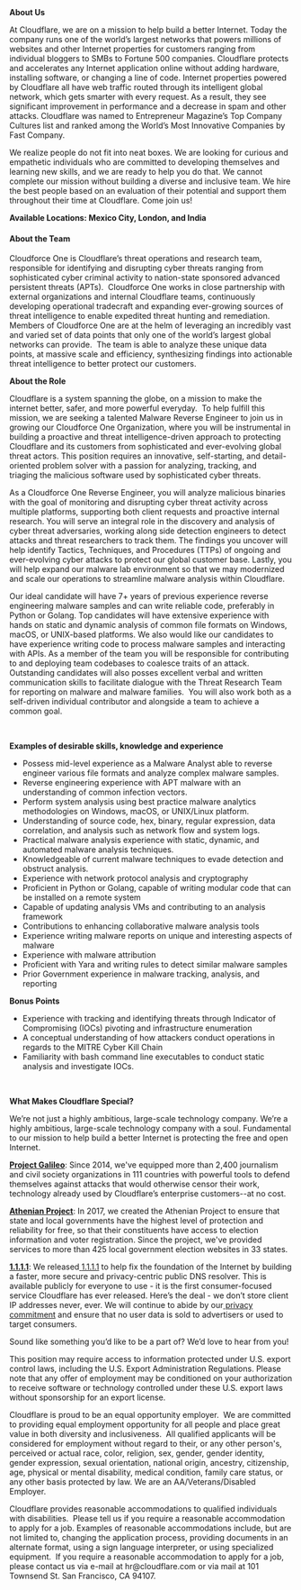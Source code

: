 <div class="content-intro">
	<div><strong>About Us</strong></div>
	<div>
		<p>At Cloudflare, we are on a mission to help build a better Internet. Today the company runs one of the world’s largest networks that powers millions of websites and other Internet properties for customers ranging from individual bloggers to SMBs to Fortune 500 companies. Cloudflare protects and accelerates any Internet application online without adding hardware, installing software, or changing a line of code. Internet properties powered by Cloudflare all have web traffic routed through its intelligent global network, which gets smarter with every request. As a result, they see significant improvement in performance and a decrease in spam and other attacks. Cloudflare was named to Entrepreneur Magazine’s Top Company Cultures list and ranked among the World’s Most Innovative Companies by Fast Company.&nbsp;</p>
		<p><span style="font-weight: 400;">We realize people do not fit into neat boxes. We are looking for curious and empathetic individuals who are committed to developing themselves and learning new skills, and we are ready to help you do that. We cannot complete our mission without building a diverse and inclusive team. We hire the best people based on an evaluation of their potential and support them throughout their time at Cloudflare. Come join us!&nbsp;</span></p>
	</div>
</div>
<p><strong>Available Locations: Mexico City, London, and India</strong></p>
<h4 id="MalwareReverseEngineer-AbouttheTeam"><strong>About the Team</strong></h4>
<p>Cloudforce One is Cloudflare’s threat operations and research team, responsible for identifying and disrupting cyber threats ranging from sophisticated cyber criminal activity to nation-state sponsored advanced persistent threats (APTs).&nbsp; Cloudforce One works in close partnership with external organizations and internal Cloudflare teams, continuously developing operational tradecraft and expanding ever-growing sources of threat intelligence to enable expedited threat hunting and remediation.&nbsp; Members of Cloudforce One are at the helm of leveraging an incredibly vast and varied set of data points that only one of the world’s largest global networks can provide.&nbsp; The team is able to analyze these unique data points, at massive scale and efficiency, synthesizing findings into actionable threat intelligence to better protect our customers.</p>
<p><strong>About the Role</strong></p>
<p>Cloudflare is a system spanning the globe, on a mission to make the internet better, safer, and more powerful everyday.&nbsp; To help fulfill this mission, we are seeking a talented Malware Reverse Engineer to join us in growing our Cloudforce One Organization, where you will be instrumental in building a proactive and threat intelligence-driven approach to protecting Cloudflare and its customers from sophisticated and ever-evolving global threat actors. This position requires an innovative, self-starting, and detail-oriented problem solver with a passion for analyzing, tracking, and triaging&nbsp;the malicious software used by&nbsp;sophisticated cyber threats.</p>
<p>As a Cloudforce One Reverse Engineer, you will analyze malicious binaries with the goal of&nbsp;monitoring and disrupting&nbsp;cyber threat activity&nbsp;across multiple platforms, supporting both client requests and proactive internal research.&nbsp;You will serve an integral role in the&nbsp;discovery and analysis of cyber threat adversaries, working along side detection engineers&nbsp;to detect attacks&nbsp;and threat researchers to track them.&nbsp;The findings you uncover&nbsp;will help identify Tactics, Techniques, and Procedures (TTPs) of ongoing and ever-evolving cyber attacks to protect our global customer base. Lastly, you will help expand our malware lab environment&nbsp;so that we may modernized and scale our operations to streamline malware analysis within Cloudflare.</p>
<p>Our ideal candidate will have 7+ years of previous experience reverse engineering malware samples&nbsp;and can write reliable code, preferably in Python or Golang. Top&nbsp;candidates will have extensive experience with hands on static and dynamic analysis of common file formats on Windows, macOS, or UNIX-based platforms.&nbsp;We also would like our candidates to have experience writing code to process malware samples and interacting with APIs.&nbsp;As a member of the team you&nbsp;will be responsible for&nbsp;contributing to and deploying team codebases to coalesce traits of an attack. Outstanding candidates will also posses excellent verbal and written communication skills to facilitate dialogue with the Threat Research Team for reporting on malware and malware families.&nbsp; You will also work both as a self-driven individual contributor and alongside a team to achieve a common goal.&nbsp;</p>
<p>&nbsp;</p>
<p><strong>Examples of desirable skills, knowledge and experience</strong></p>
<ul>
	<li>Possess mid-level experience as a Malware Analyst able&nbsp;to reverse engineer various file formats and analyze complex malware samples.</li>
	<li>Reverse engineering experience with APT malware with an understanding of common infection vectors.</li>
	<li>Perform system analysis using best practice malware analytics methodologies on Windows, macOS, or UNIX/Linux platform.</li>
	<li>Understanding of source code, hex, binary, regular expression, data correlation, and analysis such as network flow and system logs.</li>
	<li>Practical malware analysis experience with static, dynamic, and automated malware analysis techniques.</li>
	<li>Knowledgeable of current malware techniques to evade detection and obstruct analysis.</li>
	<li>Experience with network protocol analysis and cryptography</li>
	<li>Proficient in Python or Golang, capable of writing modular code that can be installed on a remote system</li>
	<li>Capable of updating analysis VMs and contributing to an analysis framework</li>
	<li>Contributions to&nbsp;enhancing collaborative malware analysis tools</li>
	<li>Experience writing malware reports on unique and interesting aspects of malware</li>
	<li>Experience with malware attribution</li>
	<li>Proficient with Yara and writing rules to detect similar malware samples</li>
	<li>Prior Government experience in malware tracking, analysis, and reporting</li>
</ul>
<p><strong>Bonus Points</strong></p>
<ul>
	<li>Experience with tracking and identifying threats through Indicator of Compromising (IOCs) pivoting and infrastructure enumeration&nbsp;</li>
	<li>A conceptual understanding of how attackers conduct operations in regards to the MITRE Cyber Kill Chain</li>
	<li>Familiarity with bash command line executables to conduct static analysis and investigate IOCs.</li>
</ul>
<p>&nbsp;</p>
<div class="content-conclusion">
	<p><strong>What Makes Cloudflare Special?</strong></p>
	<p><span style="font-weight: 400;">We’re not just a highly ambitious, large-scale technology company. We’re a highly ambitious, large-scale technology company with a soul. Fundamental to our mission to help build a better Internet is protecting the free and open Internet.</span></p>
	<p><a href="https://blog.cloudflare.com/protecting-free-expression-online/"><strong>Project Galileo</strong></a><span style="font-weight: 400;">: Since 2014, we've equipped more than 2,400 journalism and civil society organizations in 111 countries with powerful tools to defend themselves against attacks that would otherwise censor their work, technology already used by Cloudflare’s enterprise customers--at no cost.</span></p>
	<p><strong><a href="https://www.cloudflare.com/athenian/">Athenian Project</a></strong><span style="font-weight: 400;">: In 2017, we created the Athenian Project to ensure that state and local governments have the highest level of protection and reliability for free, so that their constituents have access to election information and voter registration. Since the project, we've provided services to more than 425 local government election websites in 33 states.</span></p>
	<p><a href="https://1.1.1.1/"><strong>1.1.1.1</strong></a><span style="font-weight: 400;">: We released</span><a href="https://1.1.1.1/"> <span style="font-weight: 400;">1.1.1.1</span></a><span style="font-weight: 400;"> to help fix the foundation of the Internet by building a faster, more secure and privacy-centric public DNS resolver. This is available publicly for everyone to use - it is the first consumer-focused service Cloudflare has ever released. Here’s the deal - we don’t store client IP addresses never, ever. We will continue to abide by our</span><a href="https://developers.cloudflare.com/1.1.1.1/privacy/public-dns-resolver"> privacy commitment</a><span style="font-weight: 400;"> and ensure that no user data is sold to advertisers or used to target consumers.</span></p>
	<p><span style="font-weight: 400;">Sound like something you’d like to be a part of? We’d love to hear from you!</span></p>
	<p><span style="font-weight: 400;">This position may require access to information protected under U.S. export control laws, including the U.S. Export Administration Regulations. Please note that any offer of employment may be conditioned on your authorization to receive software or technology controlled under these U.S. export laws without sponsorship for an export license.</span></p>
	<p><span style="font-weight: 400;">Cloudflare is proud to be an equal opportunity employer. &nbsp;We are committed to providing equal employment opportunity for all people and place great value in both diversity and inclusiveness. &nbsp;All qualified applicants will be considered for employment without regard to their, or any other person's, perceived or actual</span> <span style="font-weight: 400;">race, color, religion, sex, gender, gender identity, gender expression, sexual orientation, national origin, ancestry, citizenship, age, physical or mental disability, medical condition, family care status, or any other basis protected by law. </span><span style="font-weight: 400;">We are an AA/Veterans/Disabled Employer.</span></p>
	<p><span style="font-weight: 400;">Cloudflare provides reasonable accommodations to qualified individuals with disabilities. &nbsp;Please tell us if you require a reasonable accommodation to apply for a job. Examples of reasonable accommodations include, but are not limited to, changing the application process, providing documents in an alternate format, using a sign language interpreter, or using specialized equipment. &nbsp;If you require a reasonable accommodation to apply for a job, please contact us via e-mail at </span><span style="font-weight: 400;">hr@cloudflare.com</span><span style="font-weight: 400;"> or via mail at 101 Townsend St. San Francisco, CA 94107.</span></p>
</div>